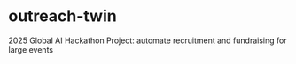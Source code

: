 # outreach-twin
2025 Global AI Hackathon Project: automate recruitment and fundraising for large events
